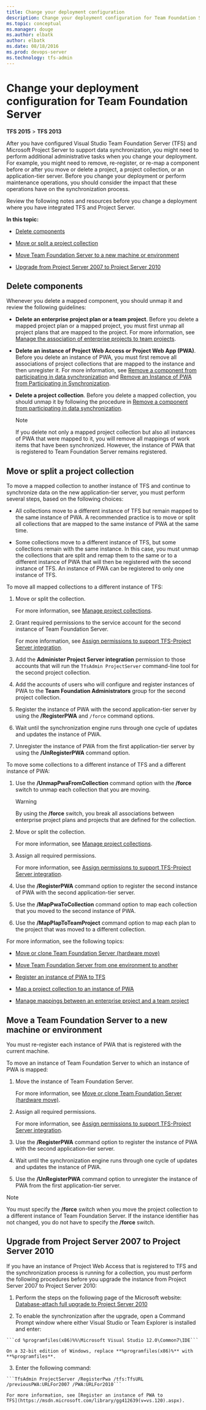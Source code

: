 ```yaml
---
title: Change your deployment configuration 
description: Change your deployment configuration for Team Foundation Server (TFS)
ms.topic: conceptual
ms.manager: douge
ms.author: elbatk
author: elbatk
ms.date: 08/18/2016
ms.prod: devops-server
ms.technology: tfs-admin
---
```


# Change your deployment configuration for Team Foundation Server

**TFS 2015** > **TFS 2013**

After you have configured Visual Studio Team Foundation Server (TFS) and
Microsoft Project Server to support data synchronization, you might need
to perform additional administrative tasks when you change your
deployment. For example, you might need to remove, re-register, or
re-map a component before or after you move or delete a project, a
project collection, or an application-tier server. Before you
change your deployment or perform maintenance operations, you should
consider the impact that these operations have on the synchronization
process.

Review the following notes and resources before you change a deployment
where you have integrated TFS and Project Server.

**In this topic:**

-   [Delete components](#deleting)

-   [Move or split a project collection](#tpc)

-   [Move Team Foundation Server to a new machine or environment](#tfs)

-   [Upgrade from Project Server 2007 to Project Server 2010](#upgrading)

<a name="deleting"></a>
## Delete components

Whenever you delete a mapped component, you should unmap it and review
the following guidelines:

-   **Delete an enterprise project plan or a team
    project**. Before you delete a mapped project plan or a mapped
    project, you must first unmap all project plans that are mapped
    to the project. For more information, see [Manage the
    association of enterprise projects to team
    projects](https://msdn.microsoft.com/library/gg412651(v=vs.120).aspx).

-   **Delete an instance of Project Web Access or
    Project Web App (PWA)**. Before you delete an instance of PWA,
    you must first remove all associations of project collections
    that are mapped to the instance and then unregister it. For more
    information, see [Remove a component from participating in
    data
    synchronization](https://msdn.microsoft.com/library/gg412644(v=vs.120).aspx)
    and [Remove an Instance of PWA from Participating in
    Synchronization](https://msdn.microsoft.com/library/gg412644(v=vs.120).aspx#removepwa).

-   **Delete a project collection**. Before
    you delete a mapped collection, you should unmap it by following the
    procedure in [Remove a component from participating in data
    synchronization](https://msdn.microsoft.com/library/gg412644(v=vs.120).aspx).

    > [!NOTE]
    > If you delete not only a mapped project collection but also all
    > instances of PWA that were mapped to it, you will remove all mappings of
    > work items that have been synchronized. However, the instance of PWA
    > that is registered to Team Foundation Server remains registered.


<a name="tpc"></a>
## Move or split a project collection

To move a mapped collection to another instance of TFS and continue to
synchronize data on the new application-tier server, you must perform
several steps, based on the following choices:

-   All collections move to a different instance of TFS but remain
    mapped to the same instance of PWA. A recommended practice is to
    move or split all collections that are mapped to the same instance
    of PWA at the same time.

-   Some collections move to a different instance of TFS, but some
    collections remain with the same instance. In this case, you must
    unmap the collections that are split and remap them to the same or
    to a different instance of PWA that will then be registered with the
    second instance of TFS. An instance of PWA can be registered to only
    one instance of TFS.

To move all mapped collections to a different instance of TFS:

  1.  Move or split the collection.

      For more information, see [Manage project collections](manage-team-project-collections.md).

  2.  Grant required permissions to the service account for the second
      instance of Team Foundation Server.

      For more information, see [Assign permissions to support
      TFS-Project Server
      integration](https://msdn.microsoft.com/library/gg412653(v=vs.120).aspx).

  3.  Add the **Administer Project Server
      integration** permission to those accounts that will run the
      ```TfsAdmin ProjectServer``` command-line tool for the second project collection.

  4.  Add the accounts of users who will configure and register instances
      of PWA to the **Team Foundation
      Administrators** group for the second project collection.

  5.  Register the instance of PWA with the second application-tier server
      by using the **/RegisterPWA** and ```/force``` command options.

  6.  Wait until the synchronization engine runs through one cycle of
      updates and updates the instance of PWA.

  7.  Unregister the instance of PWA from the first application-tier
      server by using the **/UnRegisterPWA** command option.

To move some collections to a different instance of TFS and a different instance of PWA:

  1.  Use the **/UnmapPwaFromCollection** command option with the
      **/force** switch to unmap each collection that you are moving.

      > [!WARNING]
      > By using the **/force** switch, you break all associations between
      > enterprise project plans and projects that are defined for
      > the collection.

  2.  Move or split the collection.

      For more information, see [Manage project collections](manage-team-project-collections.md).

  3.  Assign all required permissions.

      For more information, see [Assign permissions to support
      TFS-Project Server
      integration](https://msdn.microsoft.com/library/gg412653(v=vs.120).aspx).

  4.  Use the **/RegisterPWA** command option to register the second
      instance of PWA with the second application-tier server.

  5.  Use the **/MapPwaToCollection** command option to map each
      collection that you moved to the second instance of PWA.

  6.  Use the **/MapPlapToTeamProject** command option to map each plan to
      the project that was moved to a different collection.

For more information, see the following topics:

-   [Move or clone Team Foundation Server (hardware move)](move-clone-hardware.md)
    

-   [Move Team Foundation Server from one environment to another](move-across-domains.md)
    

-   [Register an instance of PWA to TFS](https://msdn.microsoft.com/library/gg412639(v=vs.120).aspx)
    

-   [Map a project collection to an instance of PWA](https://msdn.microsoft.com/library/gg412654(v=vs.120).aspx)
    

-   [Manage mappings between an enterprise project and a team
    project](https://msdn.microsoft.com/library/gg412638(v=vs.120).aspx)


<a name="tfs"></a>
## Move a Team Foundation Server to a new machine or environment

You must re-register each instance of PWA that is registered with the
current machine.

To move an instance of Team Foundation Server to which an instance of PWA is mapped:

  1.  Move the instance of Team Foundation Server.

      For more information, see [Move or clone Team Foundation Server (hardware move)](move-clone-hardware.md).

  2.  Assign all required permissions.

      For more information, see [Assign permissions to support
      TFS-Project Server
      integration](https://msdn.microsoft.com/library/gg412653(v=vs.120).aspx).

  3.  Use the **/RegisterPWA** command option to register the instance of
      PWA with the second application-tier server.

  4.  Wait until the synchronization engine runs through one cycle of
      updates and updates the instance of PWA.

  5.  Use the **/UnRegisterPWA** command option to unregister the instance
      of PWA from the first application-tier server.

> [!NOTE]
> You must specify the **/force** switch when you move the project
> collection to a different instance of Team Foundation Server. If the
> instance identifier has not changed, you do not have to specify the
> **/force** switch.

<a name="upgrading"></a>
## Upgrade from Project Server 2007 to Project Server 2010

If you have an instance of Project Web Access that is registered to TFS
and the synchronization process is running for a collection, you must
perform the following procedures before you upgrade the instance from
Project Server 2007 to Project Server 2010:

  1.  Perform the steps on the following page of the Microsoft website:
      [Database-attach full upgrade to Project Server
      2010](http://go.microsoft.com/fwlink/?LinkId=211859)

  2.  To enable the synchronization after the upgrade, open a Command
      Prompt window where either Visual Studio or Team Explorer is
      installed and enter:

    ```cd %programfiles(x86)%%\Microsoft Visual Studio 12.0\Common7\IDE```

    On a 32-bit edition of Windows, replace **%programfiles(x86)%** with **%programfiles**.

  3.  Enter the following command:

    ```TfsAdmin ProjectServer /RegisterPwa /tfs:TfsURL /previousPWA:URLFor2007 /PWA:URLFor2010```

    For more information, see [Register an instance of PWA to
    TFS](https://msdn.microsoft.com/library/gg412639(v=vs.120).aspx).

